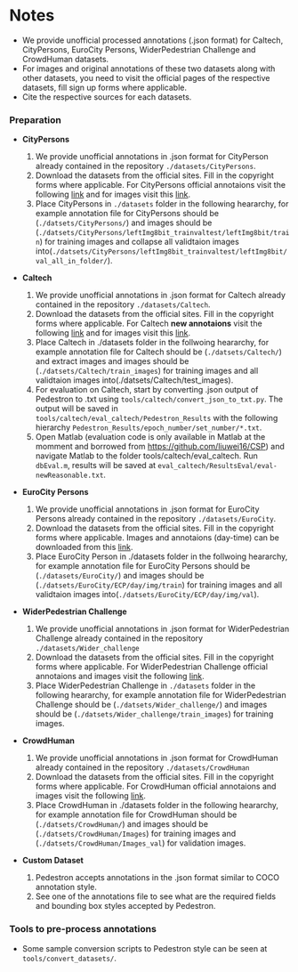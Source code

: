 # **Notes**
* We provide unofficial processed annotations (.json format) for Caltech, CityPersons, EuroCity Persons, WiderPedestrian Challenge and CrowdHuman datasets.
* For images and original annotations of these two datasets along with other datasets, you need to visit the official pages of the respective datasets, fill sign up forms where applicable.  
* Cite the respective sources for each datasets.

 ### Preparation

- **CityPersons**
    1. We provide unofficial annotations in .json format for CityPerson already contained in the repository `./datasets/CityPersons`.
	2. Download the datasets from the official sites. Fill in the copyright forms where applicable. For CityPersons official annotaions visit the following [link](https://bitbucket.org/shanshanzhang/citypersons/src/default/) and for images visit this [link](https://www.cityscapes-dataset.com/).	
	3. Place CityPersons in `./datasets` folder in the following heararchy, for example annotation file for CityPersons should be (`./datsets/CityPersons/`) and images should be
   (`./datsets/CityPersons/leftImg8bit_trainvaltest/leftImg8bit/train`) for training images and collapse all validtaion images into(`./datsets/CityPersons/leftImg8bit_trainvaltest/leftImg8bit/val_all_in_folder/`). 

- **Caltech**
   1. We provide unofficial annotations in .json format for Caltech already contained in the repository `./datasets/Caltech`.
   2. Download the datasets from the official sites. Fill in the copyright forms where applicable. For Caltech **new annotaions** visit the following [link](https://www.mpi-inf.mpg.de/departments/computer-vision-and-machine-learning/research/people-detection-pose-estimation-and-tracking/how-far-are-we-from-solving-pedestrian-detection/) and for images visit this [link](http://www.vision.caltech.edu/Image_Datasets/CaltechPedestrians/).     	
   3. Place Caltech in ./datasets folder in the follwoing heararchy, for example annotation file for Caltech should be (`./datsets/Caltech/`) and extract images and images should be
   (`./datsets/Caltech/train_images`) for training images and all validtaion images into(./datsets/Caltech/test_images). 
   4. For evaluation on Caltech, start by converting .json output of Pedestron to .txt using `tools/caltech/convert_json_to_txt.py`. The output will be saved in `tools/caltech/eval_caltech/Pedestron_Results` with the following hierarchy `Pedestron_Results/epoch_number/set_number/*.txt`. 
   5. Open Matlab (evaluation code is only available in Matlab at the momment and borrowed from https://github.com/liuwei16/CSP) and navigate Matlab to the folder tools/caltech/eval_caltech. Run `dbEval.m`, results will be saved at `eval_caltech/ResultsEval/eval-newReasonable.txt`.       

- **EuroCity Persons**
   1. We provide unofficial annotations in .json format for EuroCity Persons already contained in the repository `./datasets/EuroCity`.
   2. Download the datasets from the official sites. Fill in the copyright forms where applicable. Images and annotaions (day-time) can be downloaded from this [link](https://eurocity-dataset.tudelft.nl/).
   3. Place EuroCity Person in ./datasets folder in the follwoing heararchy, for example annotation file for EuroCity Persons should be (`./datasets/EuroCity/`) and images should be
   (`./datsets/EuroCity/ECP/day/img/train`) for training images and all validtaion images into(`./datsets/EuroCity/ECP/day/img/val`). 

- **WiderPedestrian Challenge**
    1. We provide unofficial annotations in .json format for WiderPedestrian Challenge already contained in the repository `./datasets/Wider_challenge`
	2. Download the datasets from the official sites. Fill in the copyright forms where applicable. For WiderPedestrian Challenge official annotaions and images visit the following [link](https://competitions.codalab.org/competitions/20132).     	
	3. Place WiderPedestrian Challenge in `./datasets` folder in the following heararchy, for example annotation file for WiderPedestrian Challenge should be (`./datsets/Wider_challenge/`) and images should be
   (`./datsets/Wider_challenge/train_images`) for training images.

- **CrowdHuman**
    1. We provide unofficial annotations in .json format for CrowdHuman already contained in the repository `./datasets/CrowdHuman`
	2. Download the datasets from the official sites. Fill in the copyright forms where applicable. For CrowdHuman official annotaions and images visit the following [link](https://www.crowdhuman.org/).     	
	3. Place CrowdHuman in ./datasets folder in the following heararchy, for example annotation file for CrowdHuman should be (`./datsets/CrowdHuman/`) and images should be
   (`./datsets/CrowdHuman/Images`) for training images and (`./datsets/CrowdHuman/Images_val`) for validation images.    

- **Custom Dataset**
	1. Pedestron accepts annotations in the .json format similar to COCO annotation style.
	2. See one of the annotations file to see what are the required fields and bounding box styles accepted by Pedestron. 
	
	
### Tools to pre-process annotations

* Some sample conversion scripts to Pedestron style can be seen at `tools/convert_datasets/`.
